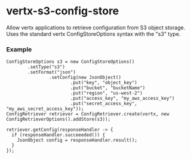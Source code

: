 # vertx-s3-config-store

Allow vertx applications to retrieve configuration from S3 object storage. Uses the standard vertx ConfigStoreOptions syntax with the "s3" type.

### Example

```
ConfigStoreOptions s3 = new ConfigStoreOptions()
        .setType("s3")
        .setFormat("json")
				.setConfig(new JsonObject()
						.put("key", "object_key")
						.put("bucket", "bucketName")
						.put("region", "us-west-2")
						.put("access_key", "my_aws_access_key")
						.put("secret_access_key", "my_aws_secret_access_key"));
ConfigRetriever retriever = ConfigRetriever.create(vertx, new ConfigRetrieverOptions().addStore(s3));

retriever.getConfig(responseHandler -> {
  if (responseHandler.succeeeded()) {
    JsonObject config = responseHandler.result();
  }
});
```
